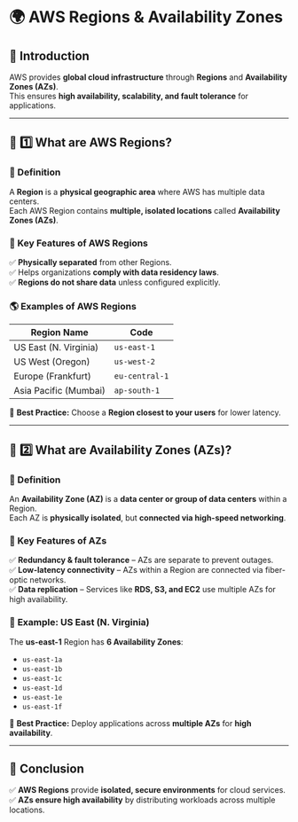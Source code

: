 # 🌍 AWS Regions & Availability Zones

## 🎉 Introduction
AWS provides **global cloud infrastructure** through **Regions** and **Availability Zones (AZs)**.  
This ensures **high availability, scalability, and fault tolerance** for applications.

---

## 📌 1️⃣ What are AWS Regions?
### 🔹 Definition
A **Region** is a **physical geographic area** where AWS has multiple data centers.  
Each AWS Region contains **multiple, isolated locations** called **Availability Zones (AZs)**.

### 🔹 Key Features of AWS Regions
✅ **Physically separated** from other Regions.  
✅ Helps organizations **comply with data residency laws**.  
✅ **Regions do not share data** unless configured explicitly.  

### 🌎 **Examples of AWS Regions**
| **Region Name** | **Code** |
|----------------|---------|
| US East (N. Virginia) | `us-east-1` |
| US West (Oregon) | `us-west-2` |
| Europe (Frankfurt) | `eu-central-1` |
| Asia Pacific (Mumbai) | `ap-south-1` |

📌 **Best Practice:** Choose a **Region closest to your users** for lower latency.

---

## 📌 2️⃣ What are Availability Zones (AZs)?
### 🔹 Definition
An **Availability Zone (AZ)** is a **data center or group of data centers** within a Region.  
Each AZ is **physically isolated**, but **connected via high-speed networking**.

### 🔹 Key Features of AZs
✅ **Redundancy & fault tolerance** – AZs are separate to prevent outages.  
✅ **Low-latency connectivity** – AZs within a Region are connected via fiber-optic networks.  
✅ **Data replication** – Services like **RDS, S3, and EC2** use multiple AZs for high availability.  

### 🏢 **Example: US East (N. Virginia)**
The **us-east-1** Region has **6 Availability Zones**:
- `us-east-1a`
- `us-east-1b`
- `us-east-1c`
- `us-east-1d`
- `us-east-1e`
- `us-east-1f`

📌 **Best Practice:** Deploy applications across **multiple AZs** for **high availability**.

---

## 🎯 Conclusion
✅ **AWS Regions** provide **isolated, secure environments** for cloud services.  
✅ **AZs ensure high availability** by distributing workloads across multiple locations.  


